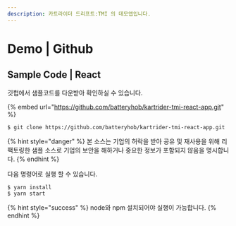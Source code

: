 ```yaml
---
description: 카트라이더 드리프트:TMI 의 데모앱입니다.
---
```


# Demo | Github

## Sample Code | React

깃헙에서 샘플코드를 다운받아  확인하실 수 있습니다.

{% embed url="https://github.com/batteryhob/kartrider-tmi-react-app.git" %}

```
$ git clone https://github.com/batteryhob/kartrider-tmi-react-app.git
```

{% hint style="danger" %}
본 소스는 기업의 허락을 받아 공유 및 재사용을 위해 리팩토링한 샘플 소스로 기업의 보안을 해하거나 중요한 정보가 포함되지 않음을 명시합니다.
{% endhint %}

다음 명령어로 실행 할 수 있습니다.

```
$ yarn install
$ yarn start
```

{% hint style="success" %}
node와 npm 설치되어야 실행이 가능합니다.
{% endhint %}
